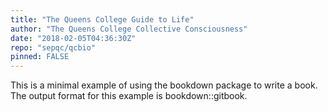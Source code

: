 ```yaml
---
title: "The Queens College Guide to Life"
author: "The Queens College Collective Consciousness"
date: "2018-02-05T04:36:30Z"
repo: "sepqc/qcbio"
pinned: FALSE
---
```


This is a minimal example of using the bookdown package to write a book. The output format for this example is bookdown::gitbook.
